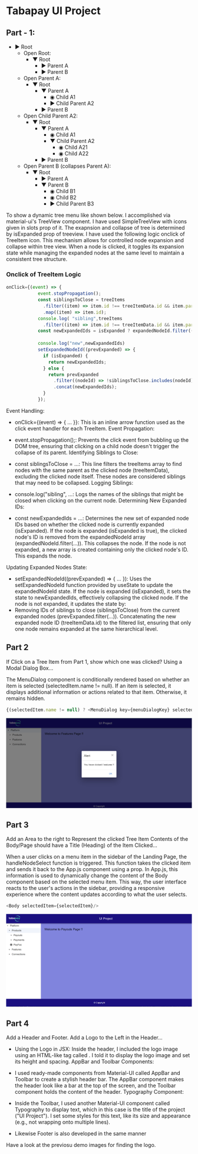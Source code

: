 # Tabapay UI Project

## Part - 1:
- ► Root
    - Open Root:
        - ▼ Root
            - ► Parent A
            - ► Parent B
    - Open Parent A:
        - ▼ Root
            - ▼ Parent A
                - ◉ Child A1
                - ► Child Parent A2
            - ► Parent B
    - Open Child Parent A2:
        - ▼ Root
            - ▼ Parent A
                - ◉ Child A1
                - ▼ Child Parent A2
                    - ◉ Child A21
                    - ◉ Child A22
            - ► Parent B
    - Open Parent B (collapses Parent A):
        - ▼ Root
            - ► Parent A
            - ▼ Parent B
                - ◉ Child B1
                - ◉ Child B2
                - ► Child Parent B3

To show a dynamic tree menu like shown below. I accomplished via material-ui's TreeView component. I have used SimpleTreeView with icons given in slots prop of it. The exapnsion and collapse of tree is determined by isExpanded prop of treeview. I have used the following logic onclick of TreeItem icon. This mechanism allows for controlled node expansion and collapse within tree view. When a node is clicked, it toggles its expansion state while managing the expanded nodes at the same level to maintain a consistent tree structure.
### Onclick of TreeItem Logic

```javascript
onClick={(event) => {
            event.stopPropagation(); 
            const siblingsToClose = treeItems
              .filter((item) => item.id !== treeItemData.id && item.parentId === treeItemData.parentId)
              .map((item) => item.id);
            console.log( "sibling",treeItems
              .filter((item) => item.id !== treeItemData.id && item.parentId === treeItemData.parentId).map((item)=>item.name))
            const newExpandedIds = isExpanded ? expandedNodeId.filter((nodeId) => nodeId !== treeItemData.id) : [treeItemData.id];
            
            console.log("new",newExpandedIds)
            setExpandedNodeId((prevExpanded) => {
              if (isExpanded) {
                return newExpandedIds;
              } else {
                return prevExpanded
                  .filter((nodeId) => !siblingsToClose.includes(nodeId))
                  .concat(newExpandedIds);
              }
            });
```

Event Handling:

- onClick={(event) => { ... }}: This is an inline arrow function used as the click event handler for each TreeItem.
Event Propagation:

- event.stopPropagation();: Prevents the click event from bubbling up the DOM tree, ensuring that clicking on a child node doesn't trigger the collapse of its parent.
Identifying Siblings to Close:

- const siblingsToClose = ...: This line filters the treeItems array to find nodes with the same parent as the clicked node (treeItemData), excluding the clicked node itself. These nodes are considered siblings that may need to be collapsed.
Logging Siblings:

- console.log("sibling", ...: Logs the names of the siblings that might be closed when clicking on the current node.
Determining New Expanded IDs:

- const newExpandedIds = ...: Determines the new set of expanded node IDs based on whether the clicked node is currently expanded (isExpanded).
If the node is expanded (isExpanded is true), the clicked node's ID is removed from the expandedNodeId array (expandedNodeId.filter(...)). This collapses the node.
If the node is not expanded, a new array is created containing only the clicked node's ID. This expands the node.

Updating Expanded Nodes State:

- setExpandedNodeId((prevExpanded) => { ... }): Uses the setExpandedNodeId function provided by useState to update the expandedNodeId state.
If the node is expanded (isExpanded), it sets the state to newExpandedIds, effectively collapsing the clicked node.
If the node is not expanded, it updates the state by:
- Removing IDs of siblings to close (siblingsToClose) from the current expanded nodes (prevExpanded.filter(...)).
Concatenating the new expanded node ID (treeItemData.id) to the filtered list, ensuring that only one node remains expanded at the same hierarchical level.

## Part 2
If Click on a Tree Item from Part 1, show which one was clicked? Using a Modal Dialog Box...

The MenuDialog component is conditionally rendered based on whether an item is selected (selectedItem.name != null). If an item is selected, it displays additional information or actions related to that item. Otherwise, it remains hidden.

```javascript
{(selectedItem.name != null) ? <MenuDialog key={menuDialogKey} selectedItem={selectedItem} /> : null}
```
![Alert Menu](app/src/alert.png)

## Part 3
Add an Area to the right to Represent the clicked Tree Item
Contents of the Body/Page should have a Title (Heading) of the Item Clicked...


When a user clicks on a menu item in the sidebar of the Landing Page, the handleNodeSelect function is triggered. This function takes the clicked item and sends it back to the App.js component using a prop. In App.js, this information is used to dynamically change the content of the Body component based on the selected menu item. This way, the user interface reacts to the user's actions in the sidebar, providing a responsive experience where the content updates according to what the user selects.

```javascript
<Body selectedItem={selectedItem}/>
```

![Title of TreeItem Clicked](app/src/title.png)

## Part 4
Add a Header and Footer. Add a Logo to the Left in the Header...

- Using the Logo in JSX:
Inside the header, I included the logo image using an HTML-like tag called <img>. I told it to display the logo image and set its height and spacing.
AppBar and Toolbar Components:

- I used ready-made components from Material-UI called AppBar and Toolbar to create a stylish header bar.
The AppBar component makes the header look like a bar at the top of the screen, and the Toolbar component holds the content of the header.
Typography Component:

- Inside the Toolbar, I used another Material-UI component called Typography to display text, which in this case is the title of the project ("UI Project").
I set some styles for this text, like its size and appearance (e.g., not wrapping onto multiple lines).

- Likewise Footer is also developed in the same manner

Have a look at the previosu demo images for finding the logo.

